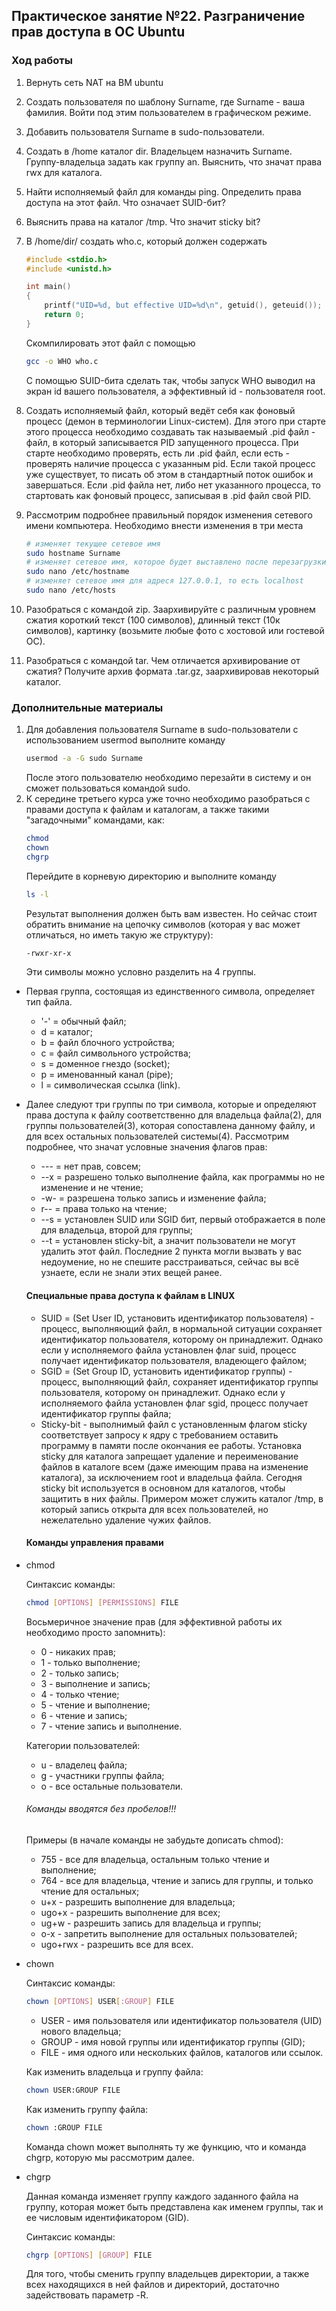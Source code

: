 ## Практическое занятие №22. Разграничение прав доступа в ОС Ubuntu

### Ход работы

1. Вернуть сеть NAT на ВМ ubuntu
1. Создать пользователя по шаблону Surname, где Surname - ваша фамилия. Войти под этим пользователем в графическом режиме.
1. Добавить пользователя Surname в sudo-пользователи.
1. Создать в /home каталог dir. Владельцем назначить Surname. Группу-владельца задать как группу an. Выяснить, что значат права rwx для каталога.
2. Найти исполняемый файл для команды ping. Определить права доступа на этот файл. Что означает SUID-бит?
3. Выяснить права на каталог /tmp. Что значит sticky bit?
4. В /home/dir/ создать who.c, который должен содержать 

    ```c
    #include <stdio.h>
    #include <unistd.h>
    
    int main()
    {
    	printf("UID=%d, but effective UID=%d\n", getuid(), geteuid());
    	return 0;
    }
    ```
    Скомпилировать этот файл с помощью
    
    ```bash
    gcc -o WHO who.c
    ```
    С помощью SUID-бита сделать так, чтобы запуск WHO выводил на экран id вашего пользователя, а эффективный id - пользователя root.
5. Создать исполняемый файл, который ведёт себя как фоновый процесс (демон в терминологии Linux-систем). Для этого при старте этого процесса необходимо создавать так называемый .pid файл - файл, в который записывается PID запущенного процесса. При старте необходимо проверять, есть ли .pid файл, если есть - проверять наличие процесса с указанным pid. Если такой процесс уже существует, то писать об этом в стандартный поток ошибок и завершаться. Если .pid файла нет, либо нет указанного процесса, то стартовать как фоновый процесс, записывая в .pid файл свой PID.
6. Рассмотрим подробнее правильный порядок изменения сетевого имени компьютера. Необходимо внести изменения в три места

    ```bash
    # изменяет текущее сетевое имя
    sudo hostname Surname
    # изменяет сетевое имя, которое будет выставлено после перезагрузки
    sudo nano /etc/hostname
    # изменяет сетевое имя для адреся 127.0.0.1, то есть localhost
    sudo nano /etc/hosts
    ```
1. Разобраться с командой zip. Заархивируйте с различным уровнем сжатия короткий текст (100 символов), длинный текст (10к символов), картинку (возьмите любые фото с хостовой или гостевой ОС).
2. Разобраться с командой tar. Чем отличается архивирование от сжатия? Получите архив формата .tar.gz, заархивировав некоторый каталог.

### Дополнительные материалы ###

1. Для добавления пользователя Surname в sudo-пользователи с использованием usermod выполните команду
    ```bash
    usermod -a -G sudo Surname
    ```
	После этого пользователю необходимо перезайти в систему и он сможет пользоваться командой sudo.
2. К середине третьего курса уже точно необходимо разобраться с правами доступа к файлам и каталогам, а также такими "загадочными" командами, как:
    ```bash
	chmod
    chown
	chgrp
    ```
	Перейдите в корневую директорию и выполните команду
    ```bash
	ls -l
    ```
	Результат выполнения должен быть вам известен. Но сейчас стоит обратить внимание на цепочку символов (которая у вас может отличаться, но иметь такую же структуру):
    ```bash
	-rwxr-xr-x
    ```
	Эти символы можно условно разделить на 4 группы.
* Первая группа, состоящая из единственного символа, определяет тип файла.
    * '-' = обычный файл;
    * d = каталог;
    * b = файл блочного устройства;
    * c = файл символьного устройства;
    * s = доменное гнездо (socket);
    * p = именованный канал (pipe);
    * l = символическая ссылка (link).
* Далее следуют три группы по три символа, которые и определяют права доступа к файлу соответственно для владельца файла(2), для группы пользователей(3), которая сопоставлена данному файлу, и для всех остальных пользователей системы(4).
	Рассмотрим подробнее, что значат условные значения флагов прав:
    * --- = нет прав, совсем;
    * --x = разрешено только выполнение файла, как программы но не изменение и не чтение;
    * -w- = разрешена только запись и изменение файла;
    * r-- = права только на чтение;
    * --s = установлен SUID или SGID бит, первый отображается в поле для владельца, второй для группы;
    * --t = установлен sticky-bit, а значит пользователи не могут удалить этот файл.
	Последние 2 пункта могли вызвать у вас недоумение, но не спешите расстраиваться, сейчас вы всё узнаете, если не знали этих вещей ранее.
	#### Специальные права доступа к файлам в LINUX ####
    * SUID = (Set User ID, установить идентификатор пользователя) - процесс, выполняющий файл, в нормальной ситуации сохраняет идентификатор пользователя, которому он принадлежит. Однако если у исполняемого файла установлен флаг suid, процесс получает идентификатор пользователя, владеющего файлом;
    * SGID = (Set Group ID, установить идентификатор группы) - процесс, выполняющий файл, сохраняет идентификатор группы пользователя, которому он принадлежит. Однако если у исполняемого файла установлен флаг sgid, процесс получает идентификатор группы файла;
    * Sticky-bit - выполнимый файл с установленным флагом sticky соответствует запросу к ядру с требованием оставить программу в памяти после окончания ее работы. Установка sticky для каталога запрещает удаление и переименование файлов в каталоге всем (даже имеющим права на изменение    каталога), за исключением root и владельца файла. Сегодня sticky bit используется в основном для каталогов, чтобы защитить в них файлы. Примером может служить каталог /tmp, в который запись открыта для всех пользователей, но нежелательно удаление чужих файлов.
	#### Команды управления правами ####
* chmod

	Синтаксис команды:
	```bash
	chmod [OPTIONS] [PERMISSIONS] FILE
    ```
	Восьмеричное значение прав (для эффективной работы их необходимо просто запомнить):
    * 0 - никаких прав;
    * 1 - только выполнение;
    * 2 - только запись;
    * 3 - выполнение и запись;
    * 4 -  только чтение;
    * 5 - чтение и выполнение;
    * 6 - чтение и запись;
    * 7 - чтение запись и выполнение.

	Категории пользователей:
    * u - владелец файла;
    * g - участники группы файла;
    * o - все остальные пользователи.
	
	###### Команды вводятся без пробелов!!! #######

	Примеры (в начале команды не забудьте дописать chmod):
	* 755 - все для владельца, остальным только чтение и выполнение;
	* 764 - все для владельца, чтение и запись для группы, и только чтение для остальных;
    * u+x - разрешить выполнение для владельца;
    * ugo+x - разрешить выполнение для всех;
    * ug+w - разрешить запись для владельца и группы;
    * o-x - запретить выполнение для остальных пользователей;
    * ugo+rwx - разрешить все для всех.
* chown

	Синтаксис команды:
	```bash
	chown [OPTIONS] USER[:GROUP] FILE
    ```
	* USER - имя пользователя или идентификатор пользователя (UID) нового владельца;
    * GROUP - имя новой группы или идентификатор группы (GID);
    * FILE - имя одного или нескольких файлов, каталогов или ссылок.

	Как изменить владельца и группу файла:
	```bash
	chown USER:GROUP FILE
    ```
	Как изменить группу файла:
	```bash
	chown :GROUP FILE
    ```
	Команда chown может выполнять ту же функцию, что и команда chgrp, которую мы рассмотрим далее.
* chgrp

	Данная команда изменяет группу каждого заданного файла на группу, которая может быть представлена как именем группы, так и ее числовым идентификатором (GID).

	Синтаксис команды:
	```bash
	chgrp [OPTIONS] [GROUP] FILE
    ```
	Для того, чтобы сменить группу владельцев директории, а также всех находящихся в ней файлов и директорий, достаточно задействовать параметр -R.

